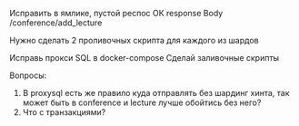 Исправить в ямлике, пустой респос ОК
response Body /conference/add_lecture

Нужно сделать 2 проливочных скрипта для каждого из шардов

Исправь прокси SQL в docker-compose
Сделай заливочные скрипты


 Вопросы: 
 1. В proxysql есть же правило куда отправлять без шардинг хинта, так 
 может быть в conference и lecture лучше обойтись без него?
 2. Что с транзакциями?